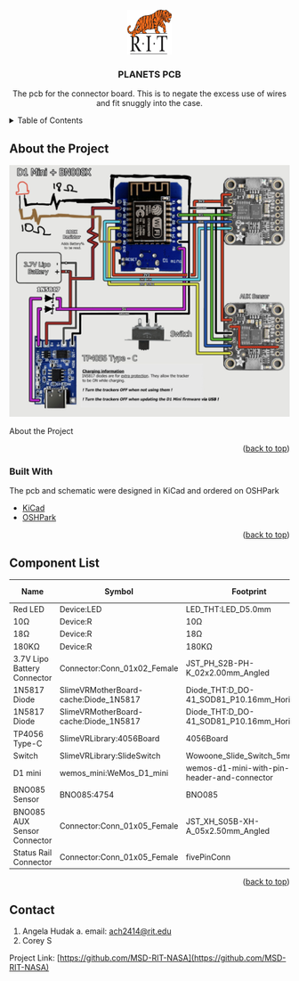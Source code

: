 <div id="top"></div>

<!-- PROJECT SHIELDS -->
<!--
*** I'm using markdown "reference style" links for readability.
*** Reference links are enclosed in brackets [ ] instead of parentheses ( ).
*** See the bottom of this document for the declaration of the reference variables
*** for contributors-url, forks-url, etc. This is an optional, concise syntax you may use.
*** https://www.markdownguide.org/basic-syntax/#reference-style-links
-->

<!-- PROJECT LOGO -->
<br />
<div align="center">
  <a href="">
    <img src="Images/logo.png" alt="Logo" width="80" height="80">
  </a>

  <h3 align="center">PLANETS PCB</h3>

  <p align="center">
    The pcb for the connector board. This is to negate the excess use of wires and fit snuggly into the case.
  </p>
</div>

<!-- TABLE OF CONTENTS -->
<details>
  <summary>Table of Contents</summary>
  <ol>
    <li>
      <a href="#about-the-project">About The Project</a>
      <ul>
        <li><a href="#built-with">Built With</a></li>
      </ul>
    </li>
    <li><a href="#Component List">Component List</a></li>
    <li><a href="#contact">Contact</a></li>
  </ol>
</details>



<!-- ABOUT THE PROJECT -->
## About the Project

[![Block Diagram][block-diagram]]()
<!-- [![Bottom of PCB][product-bottom]]() -->

About the Project

<p align="right">(<a href="#top">back to top</a>)</p>



### Built With

The pcb and schematic were designed in KiCad and ordered on OSHPark

* [KiCad](https://www.kicad.org/)
* [OSHPark]()

<p align="right">(<a href="#top">back to top</a>)</p>



<!-- Component List -->
## Component List

Name | Symbol | Footprint | Purchase Link
--- | --- | --- | ---
Red LED | Device:LED | LED_THT:LED_D5.0mm | ---
10Ω | Device:R | 10Ω | ---
18Ω | Device:R | 18Ω | ---
180KΩ | Device:R | 180KΩ | ---
3.7V Lipo Battery Connector | Connector:Conn_01x02_Female | JST_PH_S2B-PH-K_02x2.00mm_Angled | ---
1N5817 Diode | SlimeVRMotherBoard-cache:Diode_1N5817 | Diode_THT:D_DO-41_SOD81_P10.16mm_Horizontal | ---
1N5817 Diode | SlimeVRMotherBoard-cache:Diode_1N5817 | Diode_THT:D_DO-41_SOD81_P10.16mm_Horizontal | ---
TP4056 Type-C | SlimeVRLibrary:4056Board | 4056Board | ---
Switch | SlimeVRLibrary:SlideSwitch | Wowoone_Slide_Switch_5mm | ---
D1 mini | wemos_mini:WeMos_D1_mini | wemos-d1-mini-with-pin-header-and-connector | [LINK](https://www.amazon.com/gp/product/B081PX9YFV/ref=ppx_yo_dt_b_asin_title_o02_s00?ie=UTF8&th=1)
BNO085 Sensor | BNO085:4754 | BNO085 | ---
BNO085 AUX Sensor Connector | Connector:Conn_01x05_Female | JST_XH_S05B-XH-A_05x2.50mm_Angled | ---
Status Rail Connector | Connector:Conn_01x05_Female | fivePinConn | ---


<p align="right">(<a href="#top">back to top</a>)</p>



<!-- CONTACT -->
## Contact

1. Angela Hudak
    a. email: ach2414@rit.edu
2. Corey S


Project Link: [https://github.com/MSD-RIT-NASA](https://github.com/MSD-RIT-NASA)



<!-- MARKDOWN LINKS & IMAGES -->
<!-- https://www.markdownguide.org/basic-syntax/#reference-style-links -->

[block-diagram]: images/schematic.png

